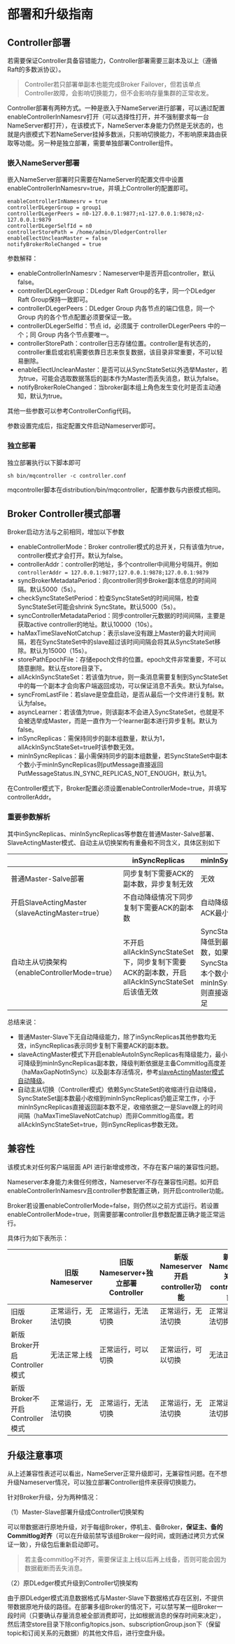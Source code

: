 # 部署和升级指南

## Controller部署

若需要保证Controller具备容错能力，Controller部署需要三副本及以上（遵循Raft的多数派协议）。

> Controller若只部署单副本也能完成Broker Failover，但若该单点Controller故障，会影响切换能力，但不会影响存量集群的正常收发。

Controller部署有两种方式。一种是嵌入于NameServer进行部署，可以通过配置enableControllerInNamesrv打开（可以选择性打开，并不强制要求每一台NameServer都打开），在该模式下，NameServer本身能力仍然是无状态的，也就是内嵌模式下若NameServer挂掉多数派，只影响切换能力，不影响原来路由获取等功能。另一种是独立部署，需要单独部署Controller组件。

### 嵌入NameServer部署

嵌入NameServer部署时只需要在NameServer的配置文件中设置enableControllerInNamesrv=true，并填上Controller的配置即可。

```
enableControllerInNamesrv = true
controllerDLegerGroup = group1
controllerDLegerPeers = n0-127.0.0.1:9877;n1-127.0.0.1:9878;n2-127.0.0.1:9879
controllerDLegerSelfId = n0
controllerStorePath = /home/admin/DledgerController
enableElectUncleanMaster = false
notifyBrokerRoleChanged = true
```

参数解释：

- enableControllerInNamesrv：Nameserver中是否开启controller，默认false。
- controllerDLegerGroup：DLedger Raft Group的名字，同一个DLedger Raft Group保持一致即可。
- controllerDLegerPeers：DLedger Group 内各节点的端口信息，同一个 Group 内的各个节点配置必须要保证一致。
- controllerDLegerSelfId：节点 id，必须属于 controllerDLegerPeers 中的一个；同 Group 内各个节点要唯一。
- controllerStorePath：controller日志存储位置。controller是有状态的，controller重启或宕机需要依靠日志来恢复数据，该目录非常重要，不可以轻易删除。
- enableElectUncleanMaster：是否可以从SyncStateSet以外选举Master，若为true，可能会选取数据落后的副本作为Master而丢失消息，默认为false。
- notifyBrokerRoleChanged：当broker副本组上角色发生变化时是否主动通知，默认为true。

其他一些参数可以参考ControllerConfig代码。

参数设置完成后，指定配置文件启动Nameserver即可。

### 独立部署

独立部署执行以下脚本即可

```shell
sh bin/mqcontroller -c controller.conf
```
mqcontroller脚本在distribution/bin/mqcontroller，配置参数与内嵌模式相同。

## Broker Controller模式部署

Broker启动方法与之前相同，增加以下参数

- enableControllerMode：Broker controller模式的总开关，只有该值为true，controller模式才会打开。默认为false。
- controllerAddr：controller的地址，多个controller中间用分号隔开。例如`controllerAddr = 127.0.0.1:9877;127.0.0.1:9878;127.0.0.1:9879`
- syncBrokerMetadataPeriod：向controller同步Broker副本信息的时间间隔。默认5000（5s）。
- checkSyncStateSetPeriod：检查SyncStateSet的时间间隔，检查SyncStateSet可能会shrink SyncState。默认5000（5s）。
- syncControllerMetadataPeriod：同步controller元数据的时间间隔，主要是获取active controller的地址。默认10000（10s）。
- haMaxTimeSlaveNotCatchup：表示slave没有跟上Master的最大时间间隔，若在SyncStateSet中的slave超过该时间间隔会将其从SyncStateSet移除。默认为15000（15s）。
- storePathEpochFile：存储epoch文件的位置。epoch文件非常重要，不可以随意删除。默认在store目录下。
- allAckInSyncStateSet：若该值为true，则一条消息需要复制到SyncStateSet中的每一个副本才会向客户端返回成功，可以保证消息不丢失。默认为false。
- syncFromLastFile：若slave是空盘启动，是否从最后一个文件进行复制。默认为false。
- asyncLearner：若该值为true，则该副本不会进入SyncStateSet，也就是不会被选举成Master，而是一直作为一个learner副本进行异步复制。默认为false。
- inSyncReplicas：需保持同步的副本组数量，默认为1，allAckInSyncStateSet=true时该参数无效。
- minInSyncReplicas：最小需保持同步的副本组数量，若SyncStateSet中副本个数小于minInSyncReplicas则putMessage直接返回PutMessageStatus.IN_SYNC_REPLICAS_NOT_ENOUGH，默认为1。

在Controller模式下，Broker配置必须设置enableControllerMode=true，并填写controllerAddr。

### 重要参数解析

其中inSyncReplicas、minInSyncReplicas等参数在普通Master-Salve部署、SlaveActingMaster模式、自动主从切换架构有重叠和不同含义，具体区别如下

|                      | inSyncReplicas                                                      | minInSyncReplicas                                                        | enableAutoInSyncReplicas                    | allAckInSyncStateSet                                          | haMaxGapNotInSync                     | haMaxTimeSlaveNotCatchup                          |
|----------------------|---------------------------------------------------------------------|--------------------------------------------------------------------------|---------------------------------------------|---------------------------------------------------------------|---------------------------------------|---------------------------------------------------|
| 普通Master-Salve部署     | 同步复制下需要ACK的副本数，异步复制无效                                               | 无效                                                                       | 无效                                          | 无效                                                            | 无效                                    | 无效                                                |
| 开启SlaveActingMaster （slaveActingMaster=true） | 不自动降级情况下同步复制下需要ACK的副本数                                              | 自动降级后，需要ACK最小副本数                                                         | 是否开启自动降级，自动降级后，ACK最小副本数降级到minInSyncReplicas | 无效                                                            | 判断降级依据：Slave与Master Commitlog差距值，单位字节 | 无效                                                |
| 自动主从切换架构（enableControllerMode=true） | 不开启allAckInSyncStateSet下，同步复制下需要ACK的副本数，开启allAckInSyncStateSet后该值无效 | SyncStateSet可以降低到最小的副本数，如果SyncStateSet中副本个数小于minInSyncReplicas则直接返回副本数不足 | 无效                                          | 若该值为true，则一条消息需要复制到SyncStateSet中的每一个副本才会向客户端返回成功，该参数可以保证消息不丢失 | 无效                             | SyncStateSet收缩时，Slave最小未跟上Master的时间差，详见[RIP-44](https://shimo.im/docs/N2A1Mz9QZltQZoAD) |

总结来说：
- 普通Master-Slave下无自动降级能力，除了inSyncReplicas其他参数均无效，inSyncReplicas表示同步复制下需要ACK的副本数。
- slaveActingMaster模式下开启enableAutoInSyncReplicas有降级能力，最小可降级到minInSyncReplicas副本数，降级判断依据是主备Commitlog高度差（haMaxGapNotInSync）以及副本存活情况，参考[slaveActingMaster模式自动降级](../QuorumACK.md)。
- 自动主从切换（Controller模式）依赖SyncStateSet的收缩进行自动降级，SyncStateSet副本数最小收缩到minInSyncReplicas仍能正常工作，小于minInSyncReplicas直接返回副本数不足，收缩依据之一是Slave跟上的时间间隔（haMaxTimeSlaveNotCatchup）而非Commitlog高度。若allAckInSyncStateSet=true，则inSyncReplicas参数无效。

## 兼容性

该模式未对任何客户端层面 API 进行新增或修改，不存在客户端的兼容性问题。

Nameserver本身能力未做任何修改，Nameserver不存在兼容性问题。如开启enableControllerInNamesrv且controller参数配置正确，则开启controller功能。

Broker若设置enableControllerMode=false，则仍然以之前方式运行。若设置enableControllerMode=true，则需要部署controller且参数配置正确才能正常运行。

具体行为如下表所示：

|                         | 旧版Nameserver | 旧版Nameserver+独立部署Controller | 新版Nameserver开启controller功能 | 新版Nameserver关闭controller功能 |
|-------------------------|--------------|-----------------------------|----------------------------|----------------------------|
| 旧版Broker                | 正常运行，无法切换    | 正常运行，无法切换                   | 正常运行，无法切换                  | 正常运行，无法切换                  |
| 新版Broker开启Controller模式  | 无法正常上线       | 正常运行，可以切换                   | 正常运行，可以切换                  | 无法正常上线                        |
| 新版Broker不开启Controller模式 | 正常运行，无法切换    | 正常运行，无法切换                   |正常运行，无法切换 | 正常运行，无法切换                  |

## 升级注意事项

从上述兼容性表述可以看出，NameServer正常升级即可，无兼容性问题。在不想升级Nameserver情况，可以独立部署Controller组件来获得切换能力。

针对Broker升级，分为两种情况：

（1）Master-Slave部署升级成Controller切换架构

可以带数据进行原地升级，对于每组Broker，停机主、备Broker，**保证主、备的Commitlog对齐**（可以在升级前禁写该组Broker一段时间，或则通过拷贝方式保证一致），升级包后重新启动即可。

> 若主备commitlog不对齐，需要保证主上线以后再上线备，否则可能会因为数据截断而丢失消息。

（2）原DLedger模式升级到Controller切换架构

由于原DLedger模式消息数据格式与Master-Slave下数据格式存在区别，不提供带数据原地升级的路径。在部署多组Broker的情况下，可以禁写某一组Broker一段时间（只要确认存量消息被全部消费即可，比如根据消息的保存时间来决定），然后清空store目录下除config/topics.json、subscriptionGroup.json下（保留topic和订阅关系的元数据）的其他文件后，进行空盘升级。
